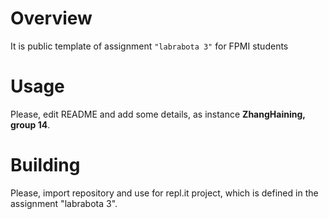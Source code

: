 # Overview

It is public template of assignment `"labrabota 3"` for FPMI students

# Usage

Please, edit README and add some details, as instance **ZhangHaining, group 14**.

# Building

Please, import repository and use for repl.it project, which is defined in the assignment "labrabota 3".
